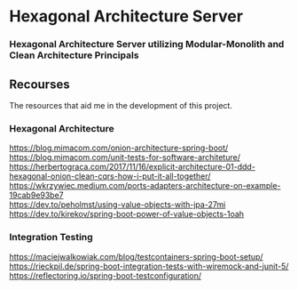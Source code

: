 # Hexagonal Architecture Server
### Hexagonal Architecture Server utilizing Modular-Monolith and Clean Architecture Principals

## Recourses
The resources that aid me in the development of this project.

### Hexagonal Architecture
https://blog.mimacom.com/onion-architecture-spring-boot/<br />
https://blog.mimacom.com/unit-tests-for-software-architeture/<br />
https://herbertograca.com/2017/11/16/explicit-architecture-01-ddd-hexagonal-onion-clean-cqrs-how-i-put-it-all-together/<br />
https://wkrzywiec.medium.com/ports-adapters-architecture-on-example-19cab9e93be7<br />
https://dev.to/peholmst/using-value-objects-with-jpa-27mi<br />
https://dev.to/kirekov/spring-boot-power-of-value-objects-1oah<br />

### Integration Testing
https://maciejwalkowiak.com/blog/testcontainers-spring-boot-setup/<br />
https://rieckpil.de/spring-boot-integration-tests-with-wiremock-and-junit-5/<br />
https://reflectoring.io/spring-boot-testconfiguration/<br />